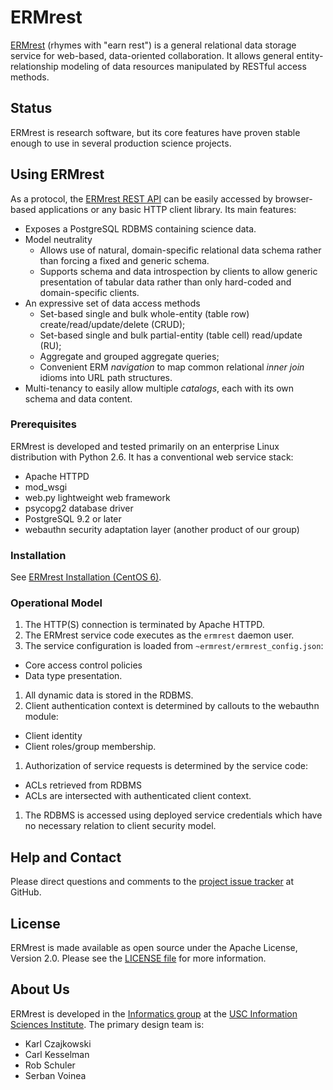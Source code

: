 # ERMrest

[ERMrest](http://github.com/informatics-isi-edu/ermrest) (rhymes with
"earn rest") is a general relational data storage service for web-based, data-oriented collaboration. It allows general entity-relationship modeling of data resources manipulated by RESTful access methods.

## Status

ERMrest is research software, but its core features have proven stable enough to use in several production science projects.

## Using ERMrest

As a protocol, the [ERMrest REST API](api-doc/index.md) can be easily accessed by browser-based applications or any basic HTTP client library. Its main features:
- Exposes a PostgreSQL RDBMS containing science data.
- Model neutrality
  - Allows use of natural, domain-specific relational data schema rather than forcing a fixed and generic schema.
  - Supports schema and data introspection by clients to allow generic presentation of tabular data rather than only hard-coded and domain-specific clients.
- An expressive set of data access methods
  - Set-based single and bulk whole-entity (table row) create/read/update/delete (CRUD);
  - Set-based single and bulk partial-entity (table cell) read/update (RU);
  - Aggregate and grouped aggregate queries;
  - Convenient ERM _navigation_ to map common relational _inner join_ idioms into URL path structures.
- Multi-tenancy to easily allow multiple _catalogs_, each with its own schema and data content.

### Prerequisites

ERMrest is developed and tested primarily on an enterprise Linux distribution with Python 2.6. It has a conventional web service stack:
- Apache HTTPD
- mod_wsgi
- web.py lightweight web framework
- psycopg2 database driver
- PostgreSQL 9.2 or later
- webauthn security adaptation layer (another product of our group)

### Installation

See [ERMrest Installation (CentOS 6)](user-doc/install-centos6.md).

### Operational Model

1. The HTTP(S) connection is terminated by Apache HTTPD.
1. The ERMrest service code executes as the `ermrest` daemon user.
1. The service configuration is loaded from `~ermrest/ermrest_config.json`:
  - Core access control policies
  - Data type presentation.
1. All dynamic data is stored in the RDBMS.
1. Client authentication context is determined by callouts to the webauthn module:
  - Client identity
  - Client roles/group membership.
1. Authorization of service requests is determined by the service code:
  - ACLs retrieved from RDBMS
  - ACLs are intersected with authenticated client context.
1. The RDBMS is accessed using deployed service credentials which have no necessary relation to client security model.

## Help and Contact

Please direct questions and comments to the [project issue tracker](https://github.com/informatics-isi-edu/ermrest/issues) at GitHub.

## License

ERMrest is made available as open source under the Apache License,
Version 2.0. Please see the [LICENSE file](LICENSE) for more
information.

## About Us

ERMrest is developed in the
[Informatics group](http://www.isi.edu/research_groups/informatics/home)
at the [USC Information Sciences Institute](http://www.isi.edu). The
primary design team is:

- Karl Czajkowski
- Carl Kesselman
- Rob Schuler
- Serban Voinea
